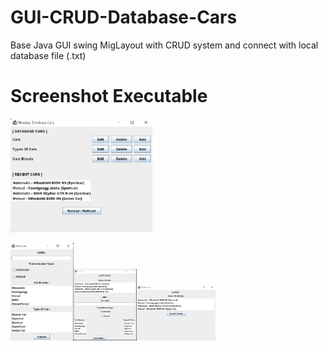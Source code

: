 # GUI-CRUD-Database-Cars
Base Java GUI swing MigLayout with CRUD system and connect with local database file (.txt)

# Screenshot Executable
<img src="main-app.png" width="45%">

<img src="add-app.png" width="20%"><img src="edit-app.png" width="20%"><img src="delete-app.png" width="25%">
